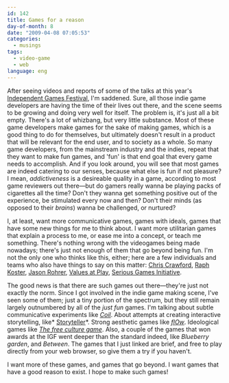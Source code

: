 ```yaml
---
id: 142
title: Games for a reason
day-of-month: 8
date: "2009-04-08 07:05:53"
categories:
  - musings
tags:
  - video-game
  - web
language: eng
---
```


After seeing videos and reports of some of the talks at this year's [Independent Games Festival](http://www.igf.com/), I'm saddened. Sure, all those indie game developers are having the time of their lives out there, and the scene seems to be growing and doing very well for itself. The problem is, it's just all a bit empty. There's a lot of whizbang, but very little substance. Most of these game developers make games for the sake of making games, which is a good thing to do for themselves, but ultimately doesn't result in a product that will be relevant for the end user, and to society as a whole. So many game developers, from the mainstream industry and the indies, repeat that they want to make fun games, and 'fun' is that end goal that every game needs to accomplish. And if you look around, you will see that most games are indeed catering to our senses, because what else is fun if not pleasure? I mean, _addictiveness_ is a desireable quality in a game, according to most game reviewers out there—but do gamers really wanna be playing packs of cigarettes all the time? Don't they wanna get something positive out of the experience, be stimulated every now and then? Don't their minds (as opposed to their _brains_) wanna be challenged, or nurtured?

I, at least, want more communicative games, games with ideals, games that have some new things for me to think about. I want more utilitarian games that explain a process to me, or ease me into a concept, or teach me something. There's nothing wrong with the videogames being made nowadays; there's just not enough of them that go beyond being fun. I'm not the only one who thinks like this, either; here are a few individuals and teams who also have things to say on this matter: [Chris Crawford](http://www.erasmatazz.com/library/JCGD_Volume_6/Dragon_Speech.html), [Raph Koster](http://www.raphkoster.com/tag/serious-games/), [Jason Rohrer](http://northcountrynotes.org/jason-rohrer/arthouseGames/seedBlogs.php?action=display_post&post_id=jcr13_1165271677_0&show_author=1&show_date=1), [Values at Play](http://www.valuesatplay.org/), [Serious Games Initiative](http://www.seriousgames.org/about2.html).

The good news is that there are such games out there—they're just not exactly the norm. Since I got involved in the indie game making scene, I've seen some of them; just a tiny portion of the spectrum, but they still remain largely outnumbered by all of the _just fun_ games. I'm talking about subtle communicative experiments like _[Coil](http://www.komix-games.com/game.php?game=Coil)_. About attempts at creating interactive storytelling, like* [Storyteller](http://www.ludomancy.com/blog/2008/09/15/storyteller/)*. Strong aesthetic games like _[flOw](http://jenovachen.com/flowingames/implementations/flowing/core.html)_. Ideological games like _[The free culture game](http://www.molleindustria.org/freeculturegame-eng)_. Also, a couple of the games that won awards at the IGF went deeper than the standard indeed, like _Blueberry garden_, and _Between_. The games that I just linked are brief, and free to play directly from your web browser, so give them a try if you haven't.

I want more of these games, and games that go beyond. I want games that have a good reason to exist. I hope to make such games!
